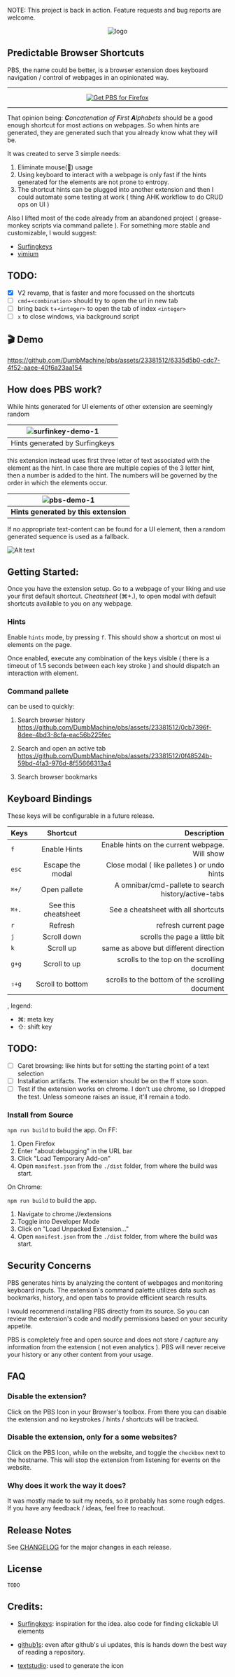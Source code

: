 NOTE: This project is back in action. Feature requests and bug reports are welcome.

<div align="center">
<img src="public/pbs-abstract.png" alt="logo"/>
<!-- <h1><b>P</b>redictable <b>B</b>rowser <b>S</b>hortcuts</h1> -->
</div>

## Predictable Browser Shortcuts

PBS, the name could be better, is a browser extension does keyboard navigation / control of webpages in an opinionated way.

---

<p align="center">
<a href="https://addons.mozilla.org/en-US/firefox/addon/pbs/"><img src="https://user-images.githubusercontent.com/585534/107280546-7b9b2a00-6a26-11eb-8f9f-f95932f4bfec.png" alt="Get PBS for Firefox"></a>
<!-- <a href="https://microsoftedge.microsoft.com/"><img src="https://user-images.githubusercontent.com/585534/107280673-a5ece780-6a26-11eb-9cc7-9fa9f9f81180.png" alt="Get PBS for Microsoft Edge"></a> -->
</p>

---

That opinion being: _**C**oncatenation of **F**irst **A**lphabets_ should be a good enough shortcut for most actions on webpages. So when hints are generated, they are generated such that you already know what they will be.

It was created to serve 3 simple needs:

1. Eliminate mouse(🐁) usage
2. Using keyboard to interact with a webpage is only fast if the hints generated for the elements are not prone to entropy.
3. The shortcut hints can be plugged into another extension and then I could automate some testing at work ( thing AHK workflow to do CRUD ops on UI )

Also I lifted most of the code already from an abandoned project ( grease-monkey scripts via command pallete ). For something more stable and customizable, I would suggest:

- [Surfingkeys](https://github.com/brookhong/Surfingkeys)
- [vimium](https://github.com/philc/vimium)

## TODO:

- [x] V2 revamp, that is faster and more focussed on the shortcuts
- [ ] `cmd`+`<combination>` should try to open the url in new tab
- [ ] bring back `t`+`<integer>` to open the tab of index `<integer>`
- [ ] `x` to close windows, via background script

## 🎬 Demo

https://github.com/DumbMachine/pbs/assets/23381512/6335d5b0-cdc7-4f52-aaee-40f6a23aa154

## How does PBS work?

While hints generated for UI elements of other extension are seemingly random

| ![surfinkey-demo-1](/assets/image.png) |
| :------------------------------------: |
|     Hints generated by Surfingkeys     |

this extension instead uses first three letter of text associated with the element as the hint.
In case there are multiple copies of the 3 letter hint, then a number is added to the hint. The numbers will be governed by the order in which the elements occur.

|  ![pbs-demo-1](/assets/image-1.png)   |
| :-----------------------------------: |
| **Hints generated by this extension** |

If no appropriate text-content can be found for a UI element, then a random generated sequence is used as a fallback.

![Alt text](/assets/random-gen.png)

## Getting Started:

Once you have the extension setup. Go to a webpage of your liking and use your first default shortcut.
_Cheatsheet_ (⌘+.), to open modal with default shortcuts available to you on any webpage.

<!-- TODO: Image example -->

<!-- hints tutorial -->

### Hints

Enable `hints` mode, by pressing `f`. This should show a shortcut on most ui elements on the page.

<!-- TODO: Image example -->

Once enabled, execute any combination of the keys visible ( there is a timeout of 1.5 seconds between each key stroke ) and should dispatch an interaction with element.

<!-- pallete tutorial -->

### Command pallete

can be used to quickly:

1. Search browser history
   https://github.com/DumbMachine/pbs/assets/23381512/0cb7396f-8dee-4bd3-8cfa-eac56b225fec

2. Search and open an active tab
   https://github.com/DumbMachine/pbs/assets/23381512/0f48524b-59bd-4fa3-976d-8f55666313a4

3. Search browser bookmarks

<!-- TODO: Image example -->

## Keyboard Bindings

These keys will be configurable in a future release.

| Keys  |      Shortcut       |                                         Description |
| ----- | :-----------------: | --------------------------------------------------: |
| `f`   |    Enable Hints     |      Enable hints on the current webpage. Will show |
| `esc` |  Escape the modal   |         Close modal ( like palletes ) or undo hints |
| `⌘+/` |    Open pallete     | A omnibar/cmd-pallete to search history/active-tabs |
| `⌘+.` | See this cheatsheet |                 See a cheatsheet with all shortcuts |
| `r`   |       Refresh       |                                refresh current page |
| `j`   |     Scroll down     |                       scrolls the page a little bit |
| `k`   |      Scroll up      |               same as above but different direction |
| `g+g` |    Scroll to up     |        scrolls to the top on the scrolling document |
| `⇧+g` |  Scroll to bottom   |     scrolls to the bottom of the scrolling document |

, legend:

- ⌘: meta key
- ⇧: shift key

## TODO:

- [ ] Caret browsing: like hints but for setting the starting point of a text selection
- [ ] Installation artifacts. The extension should be on the ff store soon.
- [ ] Test if the extension works on chrome. I don't use chrome, so I dropped the test. Unless someone raises an issue, it'll remain a todo.

<!-- ## Installation:

- Firefox 🦊:
- Others: being a FF user, it's what I've used the most. Haven't tested much on chromium-based browsers. -->

### Install from Source

<!-- `npm run build:ff` to build the app. -->

`npm run build` to build the app.
On FF:

1. Open Firefox
2. Enter "about:debugging" in the URL bar
3. Click "Load Temporary Add-on"
4. Open `manifest.json` from the `./dist` folder, from where the build was start.

On Chrome:

<!-- `npm run build:chrome` to build the app. -->

`npm run build` to build the app.

1. Navigate to chrome://extensions
2. Toggle into Developer Mode
3. Click on "Load Unpacked Extension..."
4. Open `manifest.json` from the `./dist` folder, from where the build was start.

## Security Concerns

PBS generates hints by analyzing the content of webpages and monitoring keyboard inputs. The extension's command palette utilizes data such as bookmarks, history, and open tabs to provide efficient search results.

I would recommend installing PBS directly from its source. So you can review the extension's code and modify permissions based on your security appetite.

PBS is completely free and open source and does not store / capture any information from the extension ( not even analytics ). PBS will never receive your history or any other content from your usage.

## FAQ

### Disable the extension?

Click on the PBS Icon in your Browser's toolbox. From there you can disable the extension and no keystrokes / hints / shortcuts will be tracked.

### Disable the extension, only for a some websites?

Click on the PBS Icon, while on the website, and toggle the `checkbox` next to the hostname.
This will stop the extension from listening for events on the website.

### Why does it work the way it does?

It was mostly made to suit my needs, so it probably has some rough edges. If you have any feedback / ideas, feel free to reachout.

## Release Notes

See [CHANGELOG](https://www.youtube.com/watch?v=dQw4w9WgXcQ) for the major changes in each release.

## License

`TODO`

## Credits:

- [Surfingkeys](https://github1s.com/brookhong/Surfingkeys): inspiration for the idea. also code for finding clickable UI elements

- [github1s](https://github1s.com/): even after github's ui updates, this is hands down the best way of reading a repository.

- [textstudio](https://www.textstudio.com): used to generate the icon
